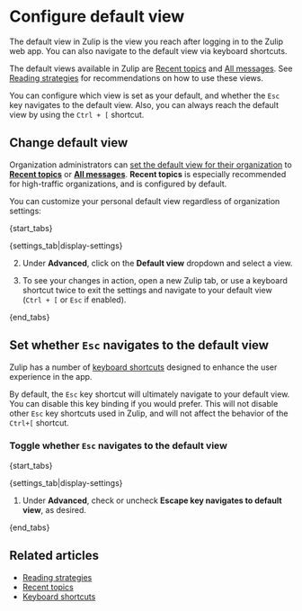 # Configure default view

The default view in Zulip is the view you reach after logging in
to the Zulip web app. You can also navigate to the default view via
keyboard shortcuts.

The default views available in Zulip are
[Recent topics](/help/recent-topics) and
[All messages](/help/reading-strategies#all-messages). See
[Reading strategies](/help/reading-strategies) for recommendations
on how to use these views.

You can configure which view is set as your default, and whether
the `Esc` key navigates to the default view. Also, you can always reach
the default view by using the `Ctrl + [` shortcut.

## Change default view

Organization administrators can [set the default view for their
organization](/help/configure-default-new-user-settings) to
[**Recent topics**](/help/recent-topics) or
[**All messages**](/help/reading-strategies#all-messages).
**Recent topics** is especially recommended for high-traffic
organizations, and is configured by default.

You can customize your personal default view regardless of
organization settings:

{start_tabs}

{settings_tab|display-settings}

2. Under **Advanced**, click on the **Default view** dropdown
and select a view.

1. To see your changes in action, open a new Zulip tab, or use a keyboard
shortcut twice to exit the settings and navigate to your default view
(`Ctrl + [` or `Esc` if enabled).

[configure-esc]: /help/configure-default-view#set-whether-esc-navigates-to-the-default-view

{end_tabs}

## Set whether `Esc` navigates to the default view

Zulip has a number of [keyboard shortcuts](/help/keyboard-shortcuts)
designed to enhance the user experience in the app.

By default, the `Esc` key shortcut will ultimately navigate to your
default view. You can disable this key binding if you would prefer.
This will not disable other `Esc` key shortcuts used in Zulip,
and will not affect the behavior of the `Ctrl+[` shortcut.

### Toggle whether `Esc` navigates to the default view

{start_tabs}

{settings_tab|display-settings}

1. Under **Advanced**, check or uncheck **Escape key navigates to
default view**, as desired.

{end_tabs}

## Related articles
* [Reading strategies](/help/reading-strategies)
* [Recent topics](/help/recent-topics)
* [Keyboard shortcuts](/help/keyboard-shortcuts)
